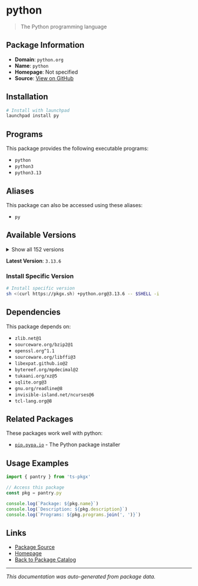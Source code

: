 # python

> The Python programming language

## Package Information

- **Domain**: `python.org`
- **Name**: `python`
- **Homepage**: Not specified
- **Source**: [View on GitHub](https://github.com/pkgxdev/pantry/tree/main/projects/python.org/package.yml)

## Installation

```bash
# Install with launchpad
launchpad install py
```

## Programs

This package provides the following executable programs:

- `python`
- `python3`
- `python3.13`

## Aliases

This package can also be accessed using these aliases:

- `py`

## Available Versions

<details>
<summary>Show all 152 versions</summary>

- `3.13.6`, `3.13.5`, `3.13.4`, `3.13.3`, `3.13.2`
- `3.13.1`, `3.13.0`, `3.12.11`, `3.12.10`, `3.12.9`
- `3.12.8`, `3.12.7`, `3.12.6`, `3.12.5`, `3.12.4`
- `3.12.3`, `3.12.2`, `3.12.1`, `3.12.0`, `3.11.13`
- `3.11.12`, `3.11.11`, `3.11.10`, `3.11.9`, `3.11.8`
- `3.11.7`, `3.11.6`, `3.11.5`, `3.11.4`, `3.11.3`
- `3.11.2`, `3.11.1`, `3.11.0`, `3.10.18`, `3.10.17`
- `3.10.16`, `3.10.15`, `3.10.14`, `3.10.13`, `3.10.12`
- `3.10.11`, `3.10.10`, `3.10.8`, `3.10.7`, `3.10.6`
- `3.10.5`, `3.10.4`, `3.10.3`, `3.10.2`, `3.10.1`
- `3.10.0`, `3.9.23`, `3.9.22`, `3.9.21`, `3.9.20`
- `3.9.19`, `3.9.18`, `3.9.17`, `3.9.16`, `3.9.15`
- `3.9.14`, `3.9.13`, `3.9.12`, `3.9.11`, `3.9.10`
- `3.9.9`, `3.9.8`, `3.9.7`, `3.9.6`, `3.9.5`
- `3.9.4`, `3.9.3`, `3.9.2`, `3.9.1`, `3.9.0`
- `3.8.20`, `3.8.19`, `3.8.18`, `3.8.17`, `3.8.16`
- `3.8.15`, `3.8.14`, `3.8.13`, `3.8.12`, `3.8.11`
- `3.8.10`, `3.8.9`, `3.8.8`, `3.8.7`, `3.8.6`
- `3.8.5`, `3.8.4`, `3.8.3`, `3.8.2`, `3.8.1`
- `3.8.0`, `3.7.17`, `3.7.16`, `3.7.15`, `3.7.14`
- `3.7.13`, `3.7.12`, `3.7.11`, `3.7.10`, `3.7.9`
- `3.7.8`, `3.7.7`, `3.7.6`, `3.7.5`, `3.7.4`
- `3.7.3`, `3.7.2`, `3.7.1`, `3.7.0`, `3.6.15`
- `3.6.14`, `3.6.13`, `3.6.12`, `3.6.11`, `3.6.10`
- `3.6.9`, `3.6.8`, `3.6.7`, `3.6.6`, `3.6.5`
- `3.6.4`, `3.6.3`, `3.6.2`, `3.6.1`, `3.6.0`
- `3.5.10`, `3.5.9`, `3.5.8`, `3.5.7`, `3.5.6`
- `3.5.5`, `3.5.4`, `3.5.3`, `3.5.2`, `3.5.1`
- `3.5.0`, `3.4.10`, `3.4.9`, `3.4.8`, `3.4.7`
- `3.4.6`, `3.4.5`, `3.4.4`, `3.4.3`, `3.4.2`
- `3.3.0`, `2.7.18`

</details>

**Latest Version**: `3.13.6`

### Install Specific Version

```bash
# Install specific version
sh <(curl https://pkgx.sh) +python.org@3.13.6 -- $SHELL -i
```

## Dependencies

This package depends on:

- `zlib.net@1`
- `sourceware.org/bzip2@1`
- `openssl.org^1.1`
- `sourceware.org/libffi@3`
- `libexpat.github.io@2`
- `bytereef.org/mpdecimal@2`
- `tukaani.org/xz@5`
- `sqlite.org@3`
- `gnu.org/readline@8`
- `invisible-island.net/ncurses@6`
- `tcl-lang.org@8`

## Related Packages

These packages work well with python:

- [`pip.pypa.io`](../pip.pypa.io/index.md) - The Python package installer

## Usage Examples

```typescript
import { pantry } from 'ts-pkgx'

// Access this package
const pkg = pantry.py

console.log(`Package: ${pkg.name}`)
console.log(`Description: ${pkg.description}`)
console.log(`Programs: ${pkg.programs.join(', ')}`)
```

## Links

- [Package Source](https://github.com/pkgxdev/pantry/tree/main/projects/python.org/package.yml)
- [Homepage](#)
- [Back to Package Catalog](../../package-catalog.md)

---

*This documentation was auto-generated from package data.*
